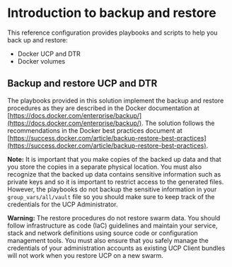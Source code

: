 # Introduction to backup and restore

This reference configuration provides playbooks and scripts to help you back up and restore:

-   Docker UCP and DTR
-   Docker volumes

## Backup and restore UCP and DTR

The playbooks provided in this solution implement the backup and restore procedures as they are described in the Docker documentation at [https://docs.docker.com/enterprise/backup/](https://docs.docker.com/enterprise/backup/). The solution follows the recommendations in the Docker best practices document at [https://success.docker.com/article/backup-restore-best-practices](https://success.docker.com/article/backup-restore-best-practices).

**Note:** It is important that you make copies of the backed up data and that you store the copies in a separate physical location. You must also recognize that the backed up data contains sensitive information such as private keys and so it is important to restrict access to the generated files. However, the playbooks do not backup the sensitive information in your `group_vars/all/vault` file so you should make sure to keep track of the credentials for the UCP Administrator.

**Warning:** The restore procedures do not restore swarm data. You should follow infrastructure as code (IaC) guidelines and maintain your service, stack and network definitions using source code or configuration management tools. You must also ensure that you safely manage the credentials of your administration accounts as existing UCP Client bundles will not work when you restore UCP on a new swarm.
